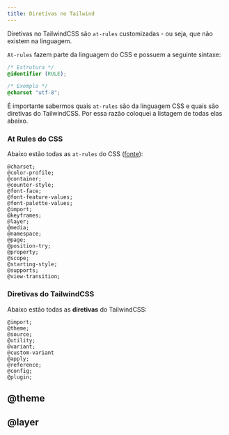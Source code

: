 ```yaml
---
title: Diretivas no Tailwind
---
```


Diretivas no TailwindCSS são `at-rules` customizadas - ou seja, que não existem na linguagem.

`At-rules` fazem parte da linguagem do CSS e possuem a seguinte sintaxe:

```CSS
/* Estrutura */
@identifier (RULE);

/* Exemplo */
@charset "utf-8";
```

É importante sabermos quais `at-rules` são da linguagem CSS e quais são diretivas do TailwindCSS. Por essa razão coloquei a listagem de todas elas abaixo.

### At Rules do CSS

Abaixo estão todas as `at-rules` do CSS ([fonte](https://developer.mozilla.org/en-US/docs/Web/CSS/At-rule)):

```text
@charset;
@color-profile;
@container;
@counter-style;
@font-face;
@font-feature-values;
@font-palette-values;
@import;
@keyframes;
@layer;
@media;
@namespace;
@page;
@position-try;
@property;
@scope;
@starting-style;
@supports;
@view-transition;
```

### Diretivas do TailwindCSS

Abaixo estão todas as **diretivas** do TailwindCSS:

```text
@import;
@theme;
@source;
@utility;
@variant;
@custom-variant
@apply;
@reference;
@config;
@plugin;
```

## @theme

## @layer
